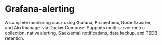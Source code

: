 # Grafana-alerting
A complete monitoring stack using Grafana, Prometheus, Node Exporter, and Alertmanager via Docker Compose. Supports multi-server metric collection, native alerting, Slack/email notifications, data backup, and TSDB retention.
